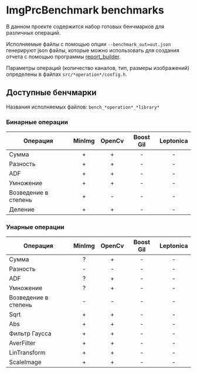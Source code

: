 # ImgPrcBenchmark benchmarks

В данном проекте содержится набор готовых бенчмарков для различных операций.

Исполняемые файлы с помощью опции ```--benchmark_out=out.json``` генерируют json файлы, которые можно использовать для
создания отчета с помощью программы [report_builder](../data_processing/README.md).

Параметры операций (количество каналов, тип, размеры изображений) определены в файлах ```src/*operation*/config.h```.

## Доступные бенчмарки

Названия исполняемых файлов: ```bench_*operation*_*library*```

### Бинарные операции

| Операция             | MinImg | OpenCv | Boost Gil | Leptonica |
| ---------------------|:------:|:------:|:---------:|:---------:|
| Сумма                |    +   |    +   |     -     |     -     |
| Разность             |    +   |    +   |     -     |     -     |
| ADF                  |    +   |    +   |     -     |     -     |
| Умножение            |    +   |    +   |     -     |     -     |
| Возведение в степень |    +   |    -   |     -     |     -     |
| Деление              |    +   |    +   |     -     |     -     |

### Унарные операции

| Операция             | MinImg | OpenCv | Boost Gil | Leptonica |
| ---------------------|:------:|:------:|:---------:|:---------:|
| Сумма                |    ?   |    +   |     -     |     -     |
| Разность             |    -   |    -   |     -     |     -     |
| ADF                  |    ?   |    +   |     -     |     -     |
| Умножение            |    ?   |    +   |     -     |     -     |
| Возведение в степень |    -   |    -   |     -     |     -     |
| Sqrt                 |    +   |    +   |     -     |     -     |
| Abs                  |    +   |    +   |     -     |     -     |
| Фильтр Гаусса        |    +   |    +   |     -     |     -     |
| AverFilter           |    +   |    +   |     -     |     -     |
| LinTransform         |    +   |    +   |     -     |     -     |
| ScaleImage           |    +   |    +   |     -     |     -     |
